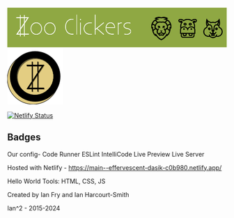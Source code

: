 ![Banner](https://github.com/FryGuy93/zoo-clicker/blob/main/zooclickersbanner.jpg)
![Coin](https://github.com/FryGuy93/zoo-clicker/blob/main/zoodollarcoin_clicked.png)


[![Netlify Status](https://api.netlify.com/api/v1/badges/678254ec-d4bc-4590-bc21-79343ff074a3/deploy-status)](https://app.netlify.com/sites/effervescent-dasik-c0b980/deploys)

Badges
----
Our config-
Code Runner
ESLint
IntelliCode
Live Preview
Live Server



Hosted with Netlify - https://main--effervescent-dasik-c0b980.netlify.app/

Hello World
Tools: HTML, CSS, JS

Created by Ian Fry and Ian Harcourt-Smith

Ian^2 - 2015-2024
